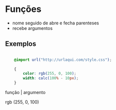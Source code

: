 # Funções

* nome seguido de abre e fecha parenteses
* recebe argumentos


## Exemplos

```css

    @import url("http://urlaqui.com/style.css");
    
    {
        color: rgb(255, 0, 100);
        width: calc(100% - 10px);
    }

```

 função  |  argumento
    
   rgb    (255, 0, 100)